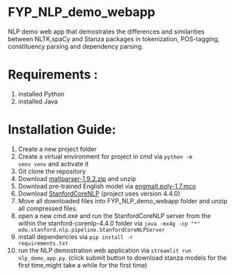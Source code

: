 # FYP_NLP_demo_webapp
NLP demo web app that demostrates the differences and similarities between NLTK,spaCy and Stanza packages in tokenization, POS-tagging, constituency parsing and dependency parsing. 

# Requirements :
1) installed Python
2) installed Java

# Installation Guide:
1. Create a new project folder
2. Create a virtual environment for project in cmd via <code>python -m venv venv</code> and activate it
3. Git clone the repository
4. Download <a href="http://maltparser.org/dist/maltparser-1.9.2.zip">maltparser-1.9.2.zip</a> and unzip
5. Download pre-trained English model via <a href="https://www.maltparser.org/mco/english_parser/engmalt.poly-1.7.mco">engmalt.poly-1.7.mco</a>
6. Download <a href="http://nlp.stanford.edu/software/stanford-corenlp-4.4.0.zip">StanfordCoreNLP</a> (project uses version 4.4.0)
7. Move all downloaded files into FYP_NLP_demo_webapp folder and unzip all compressed files.
8. open a new cmd.exe and run the StanfordCoreNLP server from the within the stanford-corenlp-4.4.0 folder via <code>java -mx4g -cp "*" edu.stanford.nlp.pipeline.StanfordCoreNLPServer</code>
9. install dependencies via <code>pip install -r requirements.txt</code>
10. run the NLP demostration web application via <code>streamlit run nlp_demo_app.py</code>. (click submit button to download stanza models for the first time,might take a while for the first time)



